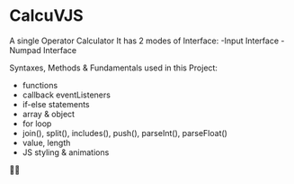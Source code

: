 # CalcuVJS
A single Operator Calculator
It has 2 modes of Interface:
-Input Interface
-Numpad Interface

Syntaxes, Methods & Fundamentals used in this Project:
  - functions
  - callback eventListeners
  - if-else statements
  - array & object
  - for loop
  - join(), split(), includes(), push(), parseInt(), parseFloat()
  - value, length
  - JS styling & animations

👀🤠
